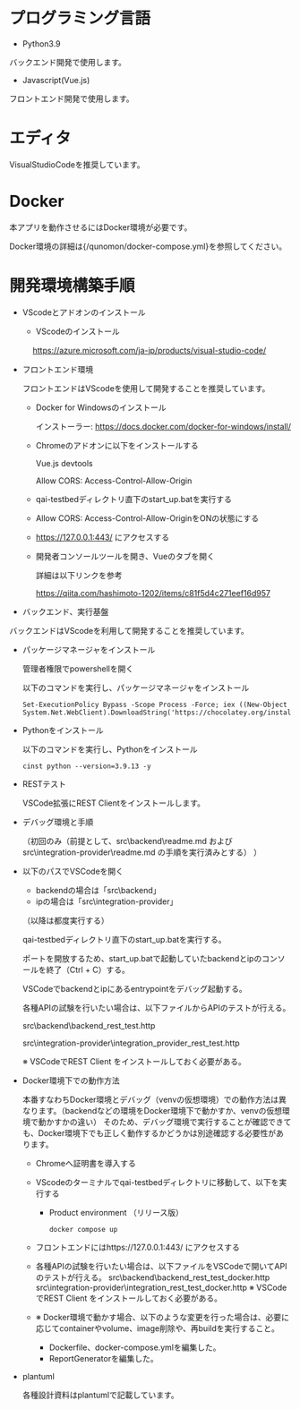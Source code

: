 # プログラミング言語

* Python3.9

バックエンド開発で使用します。

* Javascript(Vue.js)

フロントエンド開発で使用します。

# エディタ

VisualStudioCodeを推奨しています。

# Docker

本アプリを動作させるにはDocker環境が必要です。

Docker環境の詳細は{/qunomon/docker-compose.yml}を参照してください。

# 開発環境構築手順

* VScodeとアドオンのインストール
  * VScodeのインストール

  　  https://azure.microsoft.com/ja-jp/products/visual-studio-code/ 

* フロントエンド環境

  フロントエンドはVScodeを使用して開発することを推奨しています。

  * Docker for Windowsのインストール
   
    インストーラー: https://docs.docker.com/docker-for-windows/install/

  * Chromeのアドオンに以下をインストールする
    
    Vue.js devtools
    
    Allow CORS: Access-Control-Allow-Origin

  * qai-testbedディレクトリ直下のstart_up.batを実行する

  * Allow CORS: Access-Control-Allow-OriginをONの状態にする

  * https://127.0.0.1:443/ にアクセスする

  * 開発者コンソールツールを開き、Vueのタブを開く
    
    詳細は以下リンクを参考

    https://qiita.com/hashimoto-1202/items/c81f5d4c271eef16d957

* バックエンド、実行基盤

バックエンドはVScodeを利用して開発することを推奨しています。

  * パッケージマネージャをインストール
    
    管理者権限でpowershellを開く

    以下のコマンドを実行し、パッケージマネージャをインストール
    ```
    Set-ExecutionPolicy Bypass -Scope Process -Force; iex ((New-Object System.Net.WebClient).DownloadString('https://chocolatey.org/install.ps1'))
    ```
  
  * Pythonをインストール

    以下のコマンドを実行し、Pythonをインストール

    ```
    cinst python --version=3.9.13 -y
    ```
  
  * RESTテスト

    VSCode拡張にREST Clientをインストールします。

  * デバッグ環境と手順

    （初回のみ（前提として、src\backend\readme.md および src\integration-provider\readme.md の手順を実行済みとする） ）

  * 以下のパスでVSCodeを開く
    * backendの場合は「src\backend」
    * ipの場合は「src\integration-provider」
  
    （以降は都度実行する）

    qai-testbedディレクトリ直下のstart_up.batを実行する。

    ポートを開放するため、start_up.batで起動していたbackendとipのコンソールを終了（Ctrl + C）する。

    VSCodeでbackendとipにあるentrypointをデバッグ起動する。

    各種APIの試験を行いたい場合は、以下ファイルからAPIのテストが行える。
    
    src\backend\backend_rest_test.http
    
    src\integration-provider\integration_provider_rest_test.http
    
    ※ VSCodeでREST Client をインストールしておく必要がある。

* Docker環境下での動作方法

  本番すなわちDocker環境とデバッグ（venvの仮想環境）での動作方法は異なります。（backendなどの環境をDocker環境下で動かすか、venvの仮想環境で動かすかの違い） そのため、デバッグ環境で実行することが確認できても、Docker環境下でも正しく動作するかどうかは別途確認する必要性があります。

  * Chromeへ証明書を導入する

  * VScodeのターミナルでqai-testbedディレクトリに移動して、以下を実行する

    * Product environment （リリース版）
      ```
      docker compose up
      ```

  * フロントエンドにはhttps://127.0.0.1:443/ にアクセスする

  * 各種APIの試験を行いたい場合は、以下ファイルをVSCodeで開いてAPIのテストが行える。
    src\backend\backend_rest_test_docker.http
    src\integration-provider\integration_rest_test_docker.http
    ※ VSCodeでREST Client をインストールしておく必要がある。

  * ※ Docker環境で動かす場合、以下のような変更を行った場合は、必要に応じてcontainerやvolume、image削除や、再buildを実行すること。
    * Dockerfile、docker-compose.ymlを編集した。
    * ReportGeneratorを編集した。

* plantuml
  
  各種設計資料はplantumlで記載しています。


